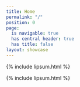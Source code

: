 ```yaml
---
title: Home
permalink: "/"
position: 0
page:
  is navigable: true
  has central header: true
  has title: false
layout: showcase
---
```


{% include lipsum.html %}

<!-- break -->

{% include lipsum.html %}